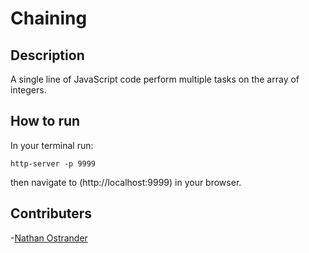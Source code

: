 # Chaining

## Description
A single line of JavaScript code perform multiple tasks on the array of integers.

## How to run
In your terminal run:
```
http-server -p 9999
```
then navigate to (http://localhost:9999) in your browser.


## Contributers
-[Nathan Ostrander](https://github.com/ostrander-nathan)